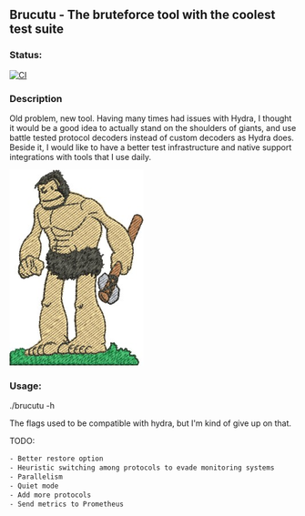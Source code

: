 ## Brucutu - The bruteforce tool with the coolest test suite

### Status:

[![CI](https://github.com/vpereira/brucutu/actions/workflows/ci.yml/badge.svg)](https://github.com/vpereira/brucutu/actions/workflows/ci.yml)


### Description
Old problem, new tool. Having many times had issues with Hydra, I thought it would be a good idea to actually stand on the shoulders of giants, and use battle tested protocol decoders instead of custom decoders as Hydra does. Beside it, I would like to have a better test infrastructure and native support integrations with tools that I use daily.

![brucutu](brucutu.jpg)


### Usage: 

./brucutu -h

The flags used to be compatible with hydra, but I'm kind of give up on that.


TODO:

    - Better restore option
    - Heuristic switching among protocols to evade monitoring systems
    - Parallelism 
    - Quiet mode
    - Add more protocols
    - Send metrics to Prometheus